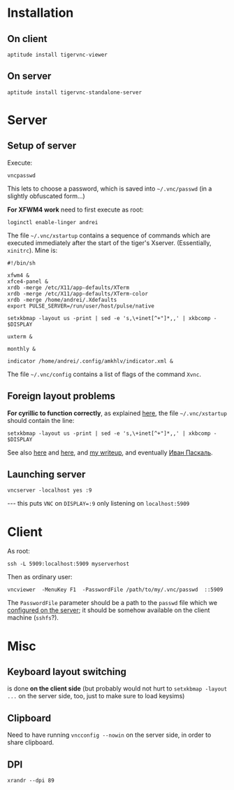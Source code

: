 Installation
============

On client
---------

    aptitude install tigervnc-viewer

On server
---------

    aptitude install tigervnc-standalone-server

Server
======

Setup of server
---------------

Execute:

    vncpasswd

This lets to choose a password, which is saved into `~/.vnc/passwd` (in a slightly obfuscated form...)

__For XFWM4 work__ need to first execute as root:

    loginctl enable-linger andrei

The file `~/.vnc/xstartup` contains a sequence of commands which are executed immediately after the start of the tiger's  Xserver.
(Essentially, `xinitrc`). Mine is:

    #!/bin/sh

    xfwm4 &
    xfce4-panel &
    xrdb -merge /etc/X11/app-defaults/XTerm
    xrdb -merge /etc/X11/app-defaults/XTerm-color
    xrdb -merge /home/andrei/.Xdefaults
    export PULSE_SERVER=/run/user/host/pulse/native

    setxkbmap -layout us -print | sed -e 's,\+inet[^+"]*,,' | xkbcomp - $DISPLAY

    uxterm &

    monthly &

    indicator /home/andrei/.config/amkhlv/indicator.xml &



The file `~/.vnc/config` contains a list of flags of the command `Xvnc`.

Foreign layout problems
-----------------------

<a name="cyrillic"></a>

__For cyrillic to function correctly__, as explained [here](https://www.linux.org.ru/forum/general/12531593),
the file `~/.vnc/xstartup` should contain the line:

    setxkbmap -layout us -print | sed -e 's,\+inet[^+"]*,,' | xkbcomp - $DISPLAY

See also [here](https://github.com/TigerVNC/tigervnc/issues/93) and [here](https://github.com/TigerVNC/tigervnc/issues/339),
and [my writeup](cyrillic.md), and eventually [Иван Паскаль](http://pascal.tsu.ru/other/xkb/setup.html).

Launching server
----------------

    vncserver -localhost yes :9

--- this puts `VNC` on `DISPLAY=:9` only listening on `localhost:5909`


Client
======

As root:

    ssh -L 5909:localhost:5909 myserverhost

Then as ordinary user:

    vncviewer  -MenuKey F1  -PasswordFile /path/to/my/.vnc/passwd  ::5909

The `PasswordFile` parameter should be a path to the `passwd` file which we [configured on the server](#setup-of-server); 
it should be somehow available on the client machine (`sshfs`?).

Misc
====

Keyboard layout switching
-------------------------

is done __on the client side__ (but probably would not hurt to `setxkbmap -layout ...` on the server side, too, just to make sure to load keysims)

Clipboard
---------

Need to have running `vncconfig --nowin` on the server side, in order to share clipboard.

DPI
---

    xrandr --dpi 89

